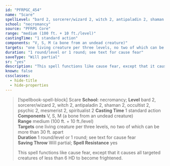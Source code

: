 ```yaml
---
id: "PFRPGC_454"
name: "Scare"
spellLevel: "bard 2, sorcerer/wizard 2, witch 2, antipaladin 2, shaman 2, occultist 2, psychic 2, mesmerist 2, spiritualist 2"
school: "necromancy"
source: "PFRPG Core"
range: "medium (100 ft. + 10 ft./level)"
castingTime: "1 standard action"
components: "V, S, M (a bone from an undead creature)"
targets: "one living creature per three levels, no two of which can be more than 30 ft. apart"
duration: "1 round/level or 1 round; see text for cause fear"
saveType: "Will partial"
sr: "yes"
description: "This spell functions like cause fear, except that it causes all targeted creatures of less than 6 HD to become frightened."
known: false
cssclasses:
  - hide-title
  - hide-properties
---
```


> [!spellbook-spell-block] Scare
> **School:** necromancy; **Level** bard 2, sorcerer/wizard 2, witch 2, antipaladin 2, shaman 2, occultist 2, psychic 2, mesmerist 2, spiritualist 2
> **Casting Time** 1 standard action  
> **Components** V, S, M (a bone from an undead creature)  
> **Range** medium (100 ft. + 10 ft./level)  
> **Targets** one living creature per three levels, no two of which can be more than 30 ft. apart  
> **Duration** 1 round/level or 1 round; see text for cause fear  
> **Saving Throw** Will partial; **Spell Resistance** yes
> 
> This spell functions like cause fear, except that it causes all targeted creatures of less than 6 HD to become frightened.